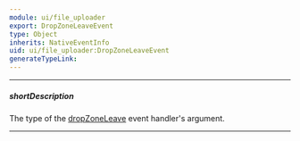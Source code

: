 ```yaml
---
module: ui/file_uploader
export: DropZoneLeaveEvent
type: Object
inherits: NativeEventInfo
uid: ui/file_uploader:DropZoneLeaveEvent
generateTypeLink: 
---
```

---
##### shortDescription
The type of the [dropZoneLeave]({basewidgetpath}/Events/#dropZoneLeave) event handler's argument.

---
<!-- Description goes here -->